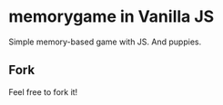 # memorygame in Vanilla JS
Simple memory-based game with JS. And puppies.

## Fork
Feel free to fork it!



